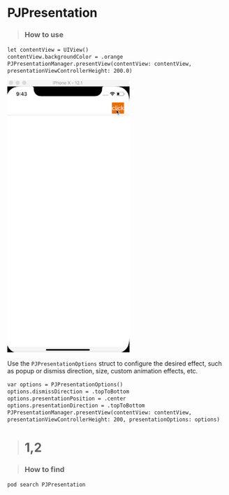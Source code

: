 # PJPresentation
> ### How to use

```
let contentView = UIView()
contentView.backgroundColor = .orange
PJPresentationManager.presentView(contentView: contentView, presentationViewControllerHeight: 200.0)
```

![image](https://github.com/piaojin/PJPresentation/blob/master/ExampleVideos/4.gif)

Use the `PJPresentationOptions` struct to configure the desired effect, such as popup or dismiss direction, size, custom animation effects, etc. 

```
var options = PJPresentationOptions()
options.dismissDirection = .topToBottom
options.presentationPosition = .center
options.presentationDirection = .topToBottom
PJPresentationManager.presentView(contentView: contentView, presentationViewControllerHeight: 200, presentationOptions: options)
```

> # 1,2

> ### How to find
```
pod search PJPresentation
```


